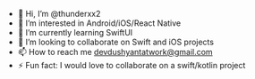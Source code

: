 - 👋 Hi, I’m @thunderxx2
- 👀 I’m interested in Android/iOS/React Native
- 🌱 I’m currently learning SwiftUI
- 💞️ I’m looking to collaborate on Swift and iOS projects
- 📫 How to reach me devdushyantatwork@gmail.com
- ⚡ Fun fact: I would love to collaborate on a swift/kotlin project

<!---
thunderxx2/thunderxx2 is a ✨ special ✨ repository because its `README.md` (this file) appears on your GitHub profile.
You can click the Preview link to take a look at your changes.
--->
